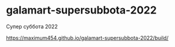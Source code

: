 # galamart-supersubbota-2022
Супер суббота 2022


https://maximum454.github.io/galamart-supersubbota-2022/build/